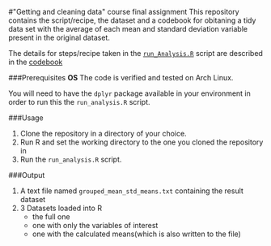 #"Getting and cleaning data" course final assignment
This repository contains the script/recipe, the dataset and a codebook for obitaning a tidy data set with the average of each mean and standard deviation 
variable present in the original dataset.

The details for steps/recipe taken in the [`run_Analysis.R`](run_analysis.R) script are described in the [codebook](CodeBook.md)

###Prerequisites
 **OS** The code is verified and tested on Arch Linux.

 
 You will need to have the `dplyr` package available in your environment 
 in order to run this the `run_analysis.R` script.

###Usage
1. Clone the repository in a directory of your choice.
2. Run R and set the working directory to the one you cloned the repository in
3. Run the `run_analysis.R` script.

###Output
1. A text file named `grouped_mean_std_means.txt` containing the result dataset
2. 3 Datasets loaded into R 
    - the full one
    - one with only the variables of interest
    - one with the calculated means(which is also written to the file)

